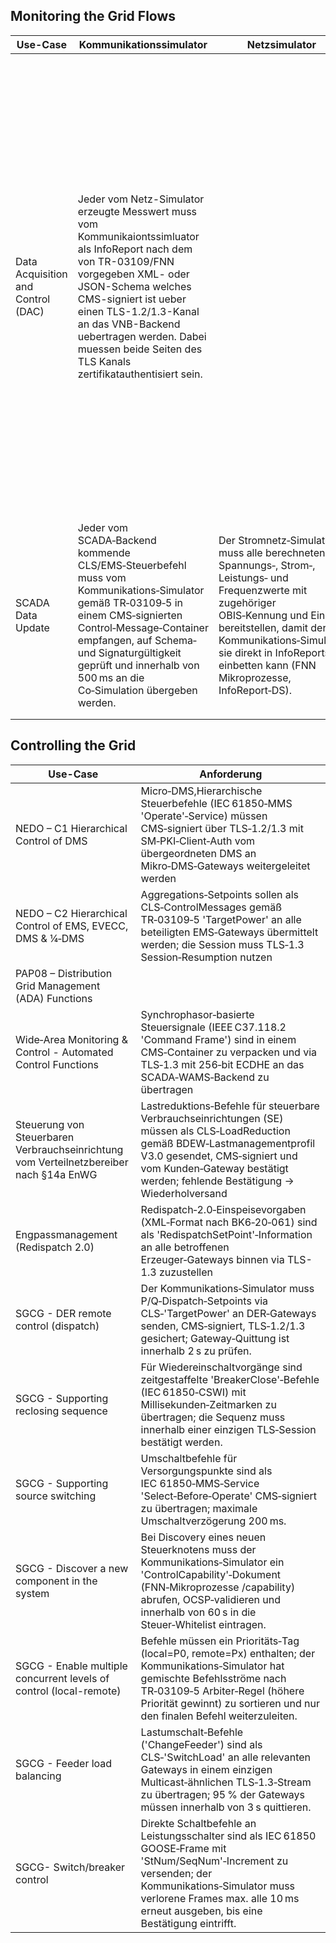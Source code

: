 
## Monitoring the Grid  Flows

| Use-Case                           | Kommunikationssimulator                                                                                                                                                                                                                                                                                                     | Netzsimulator                                                                                                                                                                                                                                                          | Co-Simulator                                                                                                                                                                                                                                                              | Testfaelle                                                                                                                                                                                                                                                                                                                                                                                                                                                                                                                                                                                                                                                                                                                                        | Assets                                                                                                                                               | Threats                                                                                                                                                                                                                                                                                                                                                                                                                                                                            |
| ---------------------------------- | --------------------------------------------------------------------------------------------------------------------------------------------------------------------------------------------------------------------------------------------------------------------------------------------------------------------------- | ---------------------------------------------------------------------------------------------------------------------------------------------------------------------------------------------------------------------------------------------------------------------- | ------------------------------------------------------------------------------------------------------------------------------------------------------------------------------------------------------------------------------------------------------------------------- | ------------------------------------------------------------------------------------------------------------------------------------------------------------------------------------------------------------------------------------------------------------------------------------------------------------------------------------------------------------------------------------------------------------------------------------------------------------------------------------------------------------------------------------------------------------------------------------------------------------------------------------------------------------------------------------------------------------------------------------------------- | ---------------------------------------------------------------------------------------------------------------------------------------------------- | ---------------------------------------------------------------------------------------------------------------------------------------------------------------------------------------------------------------------------------------------------------------------------------------------------------------------------------------------------------------------------------------------------------------------------------------------------------------------------------- |
| Data Acquisition and Control (DAC) | Jeder vom Netz-Simulator erzeugte Messwert muss vom Kommunikaiontssimluator als InfoReport nach dem von TR-03109/FNN vorgegeben XML- oder JSON-Schema welches CMS-signiert ist ueber einen TLS-1.2/1.3-Kanal an das VNB-Backend uebertragen werden. Dabei muessen beide Seiten des TLS Kanals zertifikatauthentisiert sein. |                                                                                                                                                                                                                                                                        |                                                                                                                                                                                                                                                                           | Im positiven Testfall, wird während eines 15-minütigen Betriebs mit nominalen Netzbedingungen jede Sekunde ein vom Stromnetz-Simulator berechneter InfoReport durch den Kommunikations-Simulator CMS-signiert und über einen TLS-1.2/1.3-Kanal mit beidseitiger Zertifikatsauthentisierung an das VNB-Backend übertragen. Dabei wird dieser schema-valide geparst und auf Korrektheit nach TR-03109 überprüft.<br><br>Im konkreten Negativ-Test ‚Schema-Verletzung‘ entfernt das Skript das Pflichtfeld unit aus einem InfoReport, injiziert den manipulierten Frame über denselben TLS-Kanal und erwartet, dass das SMGW den Frame verwirft, mit HTTP 400 Bad Request antwortet und den passenden FNN Fehlercode im zentralen Log protokolliert. | Smart Meter Gateway<br><br>CLS-Management Kommunikationsnetwerke<br><br>SCADA-System<br><br>Backende-System<br><br>Zertifkate und Schluesselmaterial | Manipulation von Messdaten (z.B. Man-in-the-Middle)<br><br>Replay-Attacken (Wiederholung von alten Messwerten)<br><br>Denial of Service (DoS) (z.B. Überflutung der Kommunikationsschnittstellen)<br><br>Manipulation von Steuerbefehlen (bei CLS-Management)<br><br>Unbefugter Zugriff auf Steuerfunktionen (Befehle absetzen)<br><br>Abgreifen sensibler Messdaten (Verletzung der Vertraulichkeit)<br><br>Missbrauch von Zertifikaten (z.B. Dienbstahl von privaten Schlüsseln) |
| SCADA Data Update                  | Jeder vom SCADA‑Backend kommende CLS/EMS‑Steuerbefehl muss vom Kommunikations‑Simulator gemäß TR‑03109‑5 in einem CMS‑signierten Control‑Message‑Container empfangen, auf Schema‑ und Signatur­gültigkeit geprüft und innerhalb von 500 ms an die Co‑Simulation übergeben werden.                                           | Der Stromnetz‑Simulator muss alle berechneten Spannungs‑, Strom‑, Leistungs‑ und Frequenzwerte mit zugehöriger OBIS‑Kennung und Einheit bereitstellen, damit der Kommunikations‑Simulator sie direkt in InfoReports einbetten kann (FNN Mikroprozesse, InfoReport‑DS). | Für jeden 1‑s‑Zeitschritt muss die Co‑Simulation erst den Stromnetz‑Simulator verarbeiten, dann den Kommunikations‑Simulator triggern und alle Ereignisse (InfoReport‑ID, Steuerbefehl, Netz‑Event) mit UTC‑Zeitstempel in einem gemeinsamen Log (CEF/JSON) persistieren. |                                                                                                                                                                                                                                                                                                                                                                                                                                                                                                                                                                                                                                                                                                                                                   |                                                                                                                                                      |                                                                                                                                                                                                                                                                                                                                                                                                                                                                                    |
|                                    |                                                                                                                                                                                                                                                                                                                             |                                                                                                                                                                                                                                                                        |                                                                                                                                                                                                                                                                           |                                                                                                                                                                                                                                                                                                                                                                                                                                                                                                                                                                                                                                                                                                                                                   |                                                                                                                                                      |                                                                                                                                                                                                                                                                                                                                                                                                                                                                                    |
|                                    |                                                                                                                                                                                                                                                                                                                             |                                                                                                                                                                                                                                                                        |                                                                                                                                                                                                                                                                           |                                                                                                                                                                                                                                                                                                                                                                                                                                                                                                                                                                                                                                                                                                                                                   |                                                                                                                                                      |                                                                                                                                                                                                                                                                                                                                                                                                                                                                                    |

## Controlling the Grid

| Use-Case                                                                               | Anforderung                                                                                                                                                                                                                                   |
| -------------------------------------------------------------------------------------- | --------------------------------------------------------------------------------------------------------------------------------------------------------------------------------------------------------------------------------------------- |
| NEDO – C1 Hierarchical Control of DMS                                                  | Micro‑DMS,Hierarchische Steuerbefehle (IEC 61850‑MMS 'Operate'‑Service) müssen CMS‑signiert über TLS‑1.2/1.3 mit SM‑PKI‑Client‑Auth vom übergeordneten DMS an Mikro‑DMS‑Gateways weitergeleitet werden                                        |
| NEDO – C2 Hierarchical Control of EMS, EVECC, DMS & ¼‑DMS                              | Aggregations‑Setpoints sollen als CLS‑ControlMessages gemäß TR‑03109‑5 'TargetPower' an alle beteiligten EMS‑Gateways übermittelt werden; die Session muss TLS‑1.3 Session‑Resumption nutzen                                                  |
| PAP08 – Distribution Grid Management (ADA) Functions                                   |                                                                                                                                                                                                                                               |
| Wide‑Area Monitoring & Control - Automated Control Functions                           | Synchrophasor‑basierte Steuersignale (IEEE C37.118.2 'Command Frame') sind in einem CMS‑Container zu verpacken und via TLS‑1.3 mit 256‑bit ECDHE an das SCADA‑WAMS‑Backend zu übertragen                                                      |
| Steuerung von Steuerbaren Verbrauchseinrichtung vom Verteilnetzbereiber nach §14a EnWG | Lastreduktions‑Befehle für steuerbare Verbrauchs­einrichtungen (SE) müssen als CLS‑LoadReduction gemäß BDEW‑Lastmanagementprofil V3.0 gesendet, CMS‑signiert und vom Kunden‑Gateway bestätigt werden; fehlende Bestätigung → Wiederholversand |
| Engpassmanagement (Redispatch 2.0)                                                     | Redispatch‑2.0‑Einspeise­vorgaben (XML‑Format nach BK6‑20‑061) sind als 'RedispatchSetPoint'‑Information an alle betroffenen Erzeuger‑Gateways binnen via TLS-1.3 zuzustellen                                                                 |
| SGCG - DER remote control (dispatch)                                                   | Der Kommunikations‑Simulator muss P/Q‑Dispatch‑Setpoints via CLS‑'TargetPower' an DER‑Gateways senden, CMS‑signiert, TLS‑1.2/1.3 gesichert; Gateway‑Quittung ist innerhalb 2 s zu prüfen.                                                     |
| SGCG - Supporting reclosing sequence                                                   | Für Wiedereinschalt­vorgänge sind zeitgestaffelte 'BreakerClose'‑Befehle (IEC 61850‑CSWI) mit Millisekunden‑Zeitmarken zu übertragen; die Sequenz muss innerhalb einer einzigen TLS‑Session bestätigt werden.                                 |
| SGCG - Supporting source switching                                                     | Umschaltbefehle für Versorgungspunkte sind als IEC 61850‑MMS‑Service 'Select‑Before‑Operate' CMS‑signiert zu übertragen; maximale Umschaltverzögerung 200 ms.                                                                                 |
| SGCG - Discover a new component in the system                                          | Bei Discovery eines neuen Steuerknotens muss der Kommunikations‑Simulator ein 'ControlCapability'‑Dokument (FNN‑Mikroprozesse /capability) abrufen, OCSP‑validieren und innerhalb von 60 s in die Steuer‑Whitelist eintragen.                 |
| SGCG - Enable multiple concurrent levels of control (local-remote)                     | Befehle müssen ein Prioritäts‑Tag (local=P0, remote=Px) enthalten; der Kommunikations‑Simulator hat gemischte Befehls­ströme nach TR‑03109‑5 Arbiter‑Regel (höhere Priorität gewinnt) zu sortieren und nur den finalen Befehl weiterzuleiten. |
| SGCG - Feeder load balancing                                                           | Lastumschalt‑Befehle ('ChangeFeeder') sind als CLS‑'SwitchLoad' an alle relevanten Gateways in einem einzigen Multicast‑ähnlichen TLS‑1.3‑Stream zu übertragen; 95 % der Gateways müssen innerhalb von 3 s quittieren.                        |
| SGCG- Switch/breaker control                                                           | Direkte Schaltbefehle an Leistungsschalter sind als IEC 61850 GOOSE‑Frame mit 'StNum/SeqNum'‑Increment zu versenden; der Kommunikations‑Simulator muss verlorene Frames max. alle 10 ms erneut ausgeben, bis eine Bestätigung eintrifft.      |
